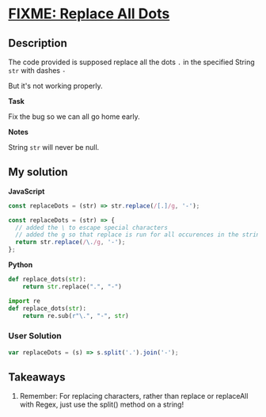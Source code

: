 # [FIXME: Replace All Dots](https://www.codewars.com/kata/596c6eb85b0f515834000049)

## Description

The code provided is supposed replace all the dots `.` in the specified String `str` with dashes `-`

But it's not working properly.

**Task**

Fix the bug so we can all go home early.

**Notes**

String `str` will never be null.

## My solution

**JavaScript**

```js
const replaceDots = (str) => str.replace(/[.]/g, '-');
```

```js
const replaceDots = (str) => {
  // added the \ to escape special characters
  // added the g so that replace is run for all occurences in the string
  return str.replace(/\./g, '-');
};
```

**Python**

```py
def replace_dots(str):
    return str.replace(".", "-")
```

```py
import re
def replace_dots(str):
    return re.sub(r"\.", "-", str)
```

### User Solution

```js
var replaceDots = (s) => s.split('.').join('-');
```

## Takeaways

1. Remember: For replacing characters, rather than replace or replaceAll with Regex, just use the split() method on a string!

